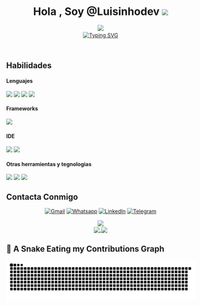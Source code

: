 <h1 align="center">Hola , Soy @Luisinhodev <img src="https://media.giphy.com/media/hvRJCLFzcasrR4ia7z/giphy.gif" width="35"></h1>
<p align="center">
	<picture align="center"><img src = "https://github.com/7oSkaaa/7oSkaaa/blob/main/Images/about_me.gif?raw=true" width = 50px></picture>
	<br/>
	<a href="https://git.io/typing-svg"><img src="https://readme-typing-svg.herokuapp.com?font=Fira+Code&pause=1000&center=true&width=435&lines=Desarrollador+Web" alt="Typing SVG" /></a>
</p>

<br>



## Habilidades
<h4> Lenguajes </h4>
<span> 
  <img src="https://img.shields.io/badge/HTML5-E34F26?style=for-the-badge&logo=html5&logoColor=white">
  <img src="https://img.shields.io/badge/CSS3-1572B6?style=for-the-badge&logo=css3&logoColor=white">
  <img src="https://img.shields.io/badge/JavaScript-F7DF1E?style=for-the-badge&logo=javascript&logoColor=black">
  <img src="https://img.shields.io/badge/typescript-%23007ACC.svg?style=for-the-badge&logo=typescript&logoColor=white">
	
</span>

<h4> Frameworks </h4>
<span>
  <img src="https://img.shields.io/badge/react-%2320232a.svg?style=for-the-badge&logo=react&logoColor=%2361DAFB">
</span>

<h4> IDE </h4>
<span>
<img src="https://img.shields.io/badge/NeoVim-%2357A143.svg?&style=for-the-badge&logo=neovim&logoColor=white">
<img src="https://img.shields.io/badge/Visual%20Studio%20Code-0078d7.svg?style=for-the-badge&logo=visual-studio-code&logoColor=white">


<h4> Otras herramientas y tegnologias </h4>
<span>
  <img src="https://img.shields.io/badge/Git-F05032?style=for-the-badge&logo=git&logoColor=white">
	<img src="https://img.shields.io/badge/Prisma-3982CE?style=for-the-badge&logo=Prisma&logoColor=white">
	<img src="https://img.shields.io/badge/Mongoose-fff?style=for-the-badge&logo=Mongodb&logoColor=green">
</span>

## Contacta Conmigo
<p align="center">
	<a href="mailto:luisinho.dev.231@gmail.com"><img img src="https://img.shields.io/badge/gmail-%23EA4335.svg?style=plastic&logo=gmail&logoColor=white" alt="Gmail"/></a>
	<a href="https://wa.me/75765639"><img src="https://img.shields.io/badge/whatsapp-%2325D366.svg?style=plastic&logo=whatsapp&logoColor=white" alt="Whatsapp"/></a>
	<a href="https://www.linkedin.com/in/LuisinhoDev/"><img src="https://img.shields.io/badge/linkedin-%230A66C2.svg?style=plastic&logo=linkedin&logoColor=white" alt="LinkedIn"/></a>
	<a href="https://t.me/Luisinhotf"><img src="https://img.shields.io/badge/Telegram-2CA5E0?style=plastic&logo=telegram&logoColor=white" alt="Telegram"/></a>
</p>

<div align="center">
  <a href="https://github.com/luisinhodev">
    <img align="center" src="http://github-profile-summary-cards.vercel.app/api/cards/profile-details?username=luisinhodev&theme=gruvbox" /><br/>
  </a>
	<a href="https://github.com/luisinhodev">
    <img align="center" src="http://github-profile-summary-cards.vercel.app/api/cards/stats?username=luisinhodev&theme=gruvbox" />
  </a>
	<a href="https://github.com/luisinhodev">
    <img align="center" src="http://github-profile-summary-cards.vercel.app/api/cards/repos-per-language?username=luisinhodev&theme=gruvbox" />
  </a>
</div>

## 🐍 A Snake Eating my Contributions Graph
	
<p align = "center">
	<img src = "https://github.com/7oSkaaa/7oSkaaa/blob/output/github-contribution-grid-snake.svg?" alt = "Snake Game"/>
</p>
